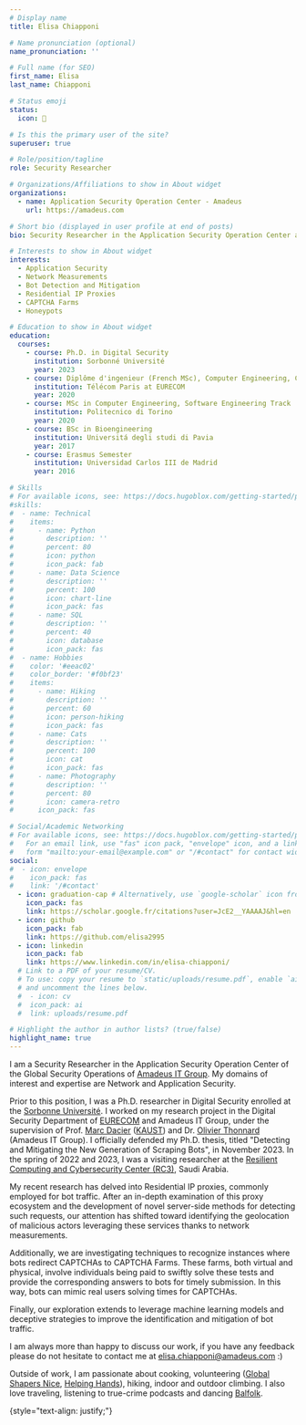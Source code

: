 ```yaml
---
# Display name
title: Elisa Chiapponi

# Name pronunciation (optional)
name_pronunciation: ''

# Full name (for SEO)
first_name: Elisa
last_name: Chiapponi

# Status emoji
status:
  icon: 🤗 

# Is this the primary user of the site?
superuser: true

# Role/position/tagline
role: Security Researcher 

# Organizations/Affiliations to show in About widget
organizations:
  - name: Application Security Operation Center - Amadeus 
    url: https://amadeus.com

# Short bio (displayed in user profile at end of posts)
bio: Security Researcher in the Application Security Operation Center at Amadeus

# Interests to show in About widget
interests:
  - Application Security
  - Network Measurements
  - Bot Detection and Mitigation
  - Residential IP Proxies 
  - CAPTCHA Farms
  - Honeypots

# Education to show in About widget
education:
  courses:
    - course: Ph.D. in Digital Security
      institution: Sorbonné Université
      year: 2023
    - course: Diplôme d'ingenieur (French MSc), Computer Engineering, Communication System Security Track
      institution: Télécom Paris at EURECOM
      year: 2020
    - course: MSc in Computer Engineering, Software Engineering Track
      institution: Politecnico di Torino
      year: 2020
    - course: BSc in Bioengineering
      institution: Universitá degli studi di Pavia
      year: 2017
    - course: Erasmus Semester
      institution: Universidad Carlos III de Madrid
      year: 2016

# Skills
# For available icons, see: https://docs.hugoblox.com/getting-started/page-builder/#icons
#skills:
#  - name: Technical
#    items:
#      - name: Python
#        description: ''
#        percent: 80
#        icon: python
#        icon_pack: fab
#      - name: Data Science
#        description: ''
#        percent: 100
#        icon: chart-line
#        icon_pack: fas
#      - name: SQL
#        description: ''
#        percent: 40
#        icon: database
#        icon_pack: fas
#  - name: Hobbies
#    color: '#eeac02'
#    color_border: '#f0bf23'
#    items:
#      - name: Hiking
#        description: ''
#        percent: 60
#        icon: person-hiking
#        icon_pack: fas
#      - name: Cats
#        description: ''
#        percent: 100
#        icon: cat
#        icon_pack: fas
#      - name: Photography
#        description: ''
#        percent: 80
#        icon: camera-retro
#      icon_pack: fas

# Social/Academic Networking
# For available icons, see: https://docs.hugoblox.com/getting-started/page-builder/#icons
#   For an email link, use "fas" icon pack, "envelope" icon, and a link in the
#   form "mailto:your-email@example.com" or "/#contact" for contact widget.
social:
#  - icon: envelope
#    icon_pack: fas
#    link: '/#contact'
  - icon: graduation-cap # Alternatively, use `google-scholar` icon from `ai` icon pack
    icon_pack: fas
    link: https://scholar.google.fr/citations?user=JcE2__YAAAAJ&hl=en
  - icon: github
    icon_pack: fab
    link: https://github.com/elisa2995
  - icon: linkedin
    icon_pack: fab
    link: https://www.linkedin.com/in/elisa-chiapponi/
  # Link to a PDF of your resume/CV.
  # To use: copy your resume to `static/uploads/resume.pdf`, enable `ai` icons in `params.yaml`,
  # and uncomment the lines below.
  #  - icon: cv
  #  icon_pack: ai
  #  link: uploads/resume.pdf

# Highlight the author in author lists? (true/false)
highlight_name: true
---
```


I am a Security Researcher in the Application Security Operation Center of the Global Security Operations of [Amadeus IT Group](https://amadeus.com/en). My domains of interest and expertise are Network and Application Security. 

Prior to this position, I was a Ph.D. researcher in Digital Security enrolled at the [Sorbonne Université](https://www.sorbonne-universite.fr/). I worked on my research project in the Digital Security Department of [EURECOM](https://www.eurecom.fr/) and Amadeus IT Group, under the supervision of Prof. [Marc Dacier](https://cemse.kaust.edu.sa/people/person/marc-dacier) ([KAUST](https://www.kaust.edu.sa/en/)) and Dr. [Olivier Thonnard](https://scholar.google.fr/citations?user=PGRHX2wAAAAJ&hl=fr) (Amadeus IT Group).  I officially defended my Ph.D. thesis, titled "Detecting and Mitigating the New Generation of Scraping Bots", in November 2023. In the spring of 2022 and 2023, I was a visiting researcher at the [Resilient Computing and Cybersecurity Center (RC3)](https://cemse.kaust.edu.sa/rc3), Saudi Arabia.

My recent research has delved into Residential IP proxies, commonly employed for bot traffic. After an in-depth examination of this proxy ecosystem and the development of novel server-side methods for detecting such requests, our attention has shifted toward identifying the geolocation of malicious actors leveraging these services thanks to network measurements.

Additionally, we are investigating techniques to recognize instances where bots redirect CAPTCHAs to CAPTCHA Farms. These farms, both virtual and physical, involve individuals being paid to swiftly solve these tests and provide the corresponding answers to bots for timely submission. In this way, bots can mimic real users solving times for CAPTCHAs.

Finally, our exploration extends to leverage machine learning models and deceptive strategies to improve the identification and mitigation of bot traffic.

I am always more than happy to discuss our work, if you have any feedback please do not hesitate to contact me at elisa.chiapponi@amadeus.com :)

Outside of work, I am passionate about cooking, volunteering ([Global Shapers Nice](https://www.globalshapers.org/hubs/nice-hub/), [Helping Hands](https://www.helpinghands-sophia.org/)), hiking, indoor and outdoor climbing.
I also love traveling, listening to true-crime podcasts and dancing [Balfolk](https://www.instagram.com/folkazur/).

{style="text-align: justify;"}
